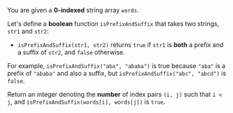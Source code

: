 You are given a **0-indexed** string array `words`.

Let's define a **boolean** function `isPrefixAndSuffix` that takes two strings, `str1` and `str2`:

- `isPrefixAndSuffix(str1, str2)` returns `true` if `str1` is **both** a prefix and a suffix of `str2`, and `false` otherwise.

For example, `isPrefixAndSuffix("aba", "ababa")` is true because `"aba"` is a prefix of `"ababa"` and also a suffix, but `isPrefixAndSuffix("abc", "abcd")` is `false`.

Return an integer denoting the **number** of index pairs `(i, j)` such that `i < j`, and `isPrefixAndSuffix(words[i], words[j])` is `true`.
